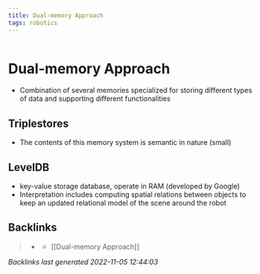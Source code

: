 ```yaml
---
title: Dual-memory Approach
tags: robotics
---
```

```toc
```
# Dual-memory Approach
- Combination of several memories specialized for storing different types of data and supporting different functionalities

## Triplestores
- The contents of this memory system is semantic in nature (small)

## LevelDB
- key-value storage database, operate in RAM (developed by Google)
- Interpretation includes computing spatial relations between objects to keep an updated relational model of the scene around the robot

## Backlinks

> - [](journals/2022-11-03.md)
>   - [[Dual-memory Approach]]

_Backlinks last generated 2022-11-05 12:44:03_
